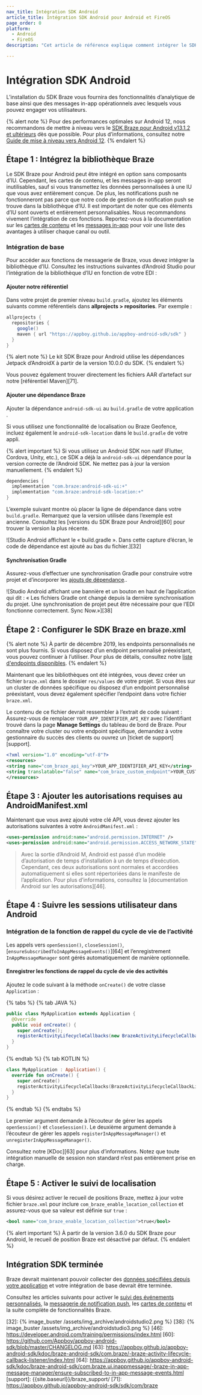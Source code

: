 ```yaml
---
nav_title: Intégration SDK Android
article_title: Intégration SDK Android pour Android et FireOS
page_order: 0
platform: 
  - Android
  - FireOS
description: "Cet article de référence explique comment intégrer le SDK Android à votre application Android ou FireOS."

---
```


# Intégration SDK Android

L’installation du SDK Braze vous fournira des fonctionnalités d’analytique de base ainsi que des messages in-app opérationnels avec lesquels vous pouvez engager vos utilisateurs.

{% alert note %}
Pour des performances optimales sur Android 12, nous recommandons de mettre à niveau vers le [SDK Braze pour Android v13.1.2 et ultérieurs](https://github.com/Appboy/appboy-android-sdk/blob/master/CHANGELOG.md#1312) dès que possible. Pour plus d’informations, consultez notre [Guide de mise à niveau vers Android 12]({{site.baseurl}}/developer_guide/platform_integration_guides/android/android_12/).
{% endalert %}

## Étape 1 : Intégrez la bibliothèque Braze

Le SDK Braze pour Android peut être intégré en option sans composants d’IU. Cependant, les cartes de contenu, et les messages in-app seront inutilisables, sauf si vous transmettez les données personnalisées à une IU que vous avez entièrement conçue. De plus, les notifications push ne fonctionneront pas parce que notre code de gestion de notification push se trouve dans la bibliothèque d’IU. Il est important de noter que ces éléments d’IU sont ouverts et entièrement personnalisables. Nous recommandons vivement l’intégration de ces fonctions. Reportez-vous à la documentation sur les [cartes de contenu]({{site.baseurl}}/user_guide/message_building_by_channel/content_cards/about/#advantages-of-using-content-cards) et les [messages in-app]({{site.baseurl}}/user_guide/message_building_by_channel/in-app_messages/about/) pour voir une liste des avantages à utiliser chaque canal ou outil.

### Intégration de base

Pour accéder aux fonctions de messagerie de Braze, vous devez intégrer la bibliothèque d’IU. Consultez les instructions suivantes d’Android Studio pour l’intégration de la bibliothèque d’IU en fonction de votre EDI :

#### Ajouter notre référentiel

Dans votre projet de premier niveau `build.gradle`, ajoutez les éléments suivants comme référentiels dans **allprojects > repositories**. Par exemple :

```gradle
allprojects {
  repositories {
    google()
    maven { url "https://appboy.github.io/appboy-android-sdk/sdk" }
  }
}
```

{% alert note %}
Le kit SDK Braze pour Android utilise les dépendances Jetpack d’AndroidX à partir de la version 10.0.0 du SDK.
{% endalert %}

Vous pouvez également trouver directement les fichiers AAR d’artefact sur notre [référentiel Maven][71].

#### Ajouter une dépendance Braze

Ajouter la dépendance `android-sdk-ui` au `build.gradle` de votre application . 

Si vous utilisez une fonctionnalité de localisation ou Braze Geofence, incluez également le `android-sdk-location` dans le `build.gradle` de votre appli.

{% alert important %}
Si vous utilisez un Android SDK non natif (Flutter, Cordova, Unity, etc.), ce SDK a déjà la `android-sdk-ui` dépendance pour la version correcte de l’Android SDK. Ne mettez pas à jour la version manuellement.
{% endalert %}

```gradle
dependencies {
  implementation "com.braze:android-sdk-ui:+"
  implementation "com.braze:android-sdk-location:+"
}
```

L’exemple suivant montre où placer la ligne de dépendance dans votre `build.gradle`. Remarquez que la version utilisée dans l’exemple est ancienne. Consultez les [versions du SDK Braze pour Android][60] pour trouver la version la plus récente.

![Studio Android affichant le « build.gradle ». Dans cette capture d’écran, le code de dépendance est ajouté au bas du fichier.][32]

#### Synchronisation Gradle

Assurez-vous d’effectuer une synchronisation Gradle pour construire votre projet et d’incorporer les [ajouts de dépendance](#add-braze-dependency)..

![Studio Android affichant une bannière et un bouton en haut de l’application qui dit : « Les fichiers Gradle ont changé depuis la dernière synchronisation du projet. Une synchronisation de projet peut être nécessaire pour que l’EDI fonctionne correctement. Sync Now.»][38]

## Étape 2 : Configurer le SDK Braze en braze.xml

{% alert note %}
À partir de décembre 2019, les endpoints personnalisés ne sont plus fournis. Si vous disposez d’un endpoint personnalisé préexistant, vous pouvez continuer à l’utiliser. Pour plus de détails, consultez notre <a href="{{site.baseurl}}/api/basics/#endpoints">liste d'endpoints disponibles</a>.
{% endalert %}

Maintenant que les bibliothèques ont été intégrées, vous devez créer un fichier `braze.xml` dans le dossier `res/values` de votre projet. Si vous êtes sur un cluster de données spécifique ou disposez d’un endpoint personnalisé préexistant, vous devez également spécifier l’endpoint dans votre fichier `braze.xml`. 

Le contenu de ce fichier devrait ressembler à l’extrait de code suivant : Assurez-vous de remplacer `YOUR_APP_IDENTIFIER_API_KEY` avec l’identifiant trouvé dans la page **Manage Settings** du tableau de bord de Braze. Pour connaître votre cluster ou votre endpoint spécifique, demandez à votre gestionnaire du succès des clients ou ouvrez un [ticket de support][support].

```xml
<?xml version="1.0" encoding="utf-8"?>
<resources>
<string name="com_braze_api_key">YOUR_APP_IDENTIFIER_API_KEY</string>
<string translatable="false" name="com_braze_custom_endpoint">YOUR_CUSTOM_ENDPOINT_OR_CLUSTER</string>
</resources>
```

## Étape 3 : Ajouter les autorisations requises au AndroidManifest.xml
Maintenant que vous avez ajouté votre clé API, vous devez ajouter les autorisations suivantes à votre `AndroidManifest.xml` :

```xml
<uses-permission android:name="android.permission.INTERNET" />
<uses-permission android:name="android.permission.ACCESS_NETWORK_STATE" />
```

> Avec la sortie d’Android M, Android est passé d’un modèle d’autorisation de temps d’installation à un de temps d’exécution. Cependant, ces deux autorisations sont normales et accordées automatiquement si elles sont répertoriées dans le manifeste de l’application. Pour plus d’informations, consultez la [documentation Android sur les autorisations][46].

## Étape 4 : Suivre les sessions utilisateur dans Android

### Intégration de la fonction de rappel du cycle de vie de l’activité

Les appels vers `openSession()`, `closeSession()`, [`ensureSubscribedToInAppMessageEvents()`][64] et l’enregistrement `InAppMessageManager` sont gérés automatiquement de manière optionnelle.

#### Enregistrer les fonctions de rappel du cycle de vie des activités

Ajoutez le code suivant à la méthode `onCreate()` de votre classe `Application` :

{% tabs %}
{% tab JAVA %}

```java
public class MyApplication extends Application {
  @Override
  public void onCreate() {
    super.onCreate();
    registerActivityLifecycleCallbacks(new BrazeActivityLifecycleCallbackListener(sessionHandlingEnabled, inAppMessagingRegistrationEnabled));
  }
}
```

{% endtab %}
{% tab KOTLIN %}

```kotlin
class MyApplication : Application() {
  override fun onCreate() {
    super.onCreate()
    registerActivityLifecycleCallbacks(BrazeActivityLifecycleCallbackListener(sessionHandlingEnabled, inAppMessagingRegistrationEnabled))
  }
}
```

{% endtab %}
{% endtabs %}

Le premier argument demande à l’écouteur de gérer les appels `openSession()` et `closeSession()`.
Le deuxième argument demande à l’écouteur de gérer les appels `registerInAppMessageManager()` et `unregisterInAppMessageManager()`.

Consultez notre [KDoc][63] pour plus d’informations. Notez que toute intégration manuelle de session non standard n’est pas entièrement prise en charge.

## Étape 5 : Activer le suivi de localisation

Si vous désirez activer le recueil de positions Braze, mettez à jour votre fichier `braze.xml` pour inclure `com_braze_enable_location_collection` et assurez-vous que sa valeur est définie sur `true` :

```xml
<bool name="com_braze_enable_location_collection">true</bool>
```

{% alert important %}
À partir de la version 3.6.0 du SDK Braze pour Android, le recueil de position Braze est désactivé par défaut.
{% endalert %}

## Intégration SDK terminée

Braze devrait maintenant pouvoir collecter des [données spécifiées depuis votre application]({{site.baseurl}}/user_guide/data_and_analytics/user_data_collection/) et votre intégration de base devrait être terminée.

Consultez les articles suivants pour activer le [suivi des événements personnalisés]({{site.baseurl}}/developer_guide/platform_integration_guides/android/analytics/tracking_custom_events/), la [messagerie de notification push]({{site.baseurl}}/developer_guide/platform_integration_guides/android/push_notifications/android/integration/standard_integration/), les [cartes de contenu]({{site.baseurl}}/developer_guide/platform_integration_guides/android/content_cards/integration/) et la suite complète de fonctionnalités Braze.

[2]: {{site.baseurl}}/user_guide/introduction/
[32]: {% image_buster /assets/img_archive/androidstudio2.png %}
[38]: {% image_buster /assets/img_archive/androidstudio3.png %}
[46]: https://developer.android.com/training/permissions/index.html
[60]: https://github.com/Appboy/appboy-android-sdk/blob/master/CHANGELOG.md
[63]: https://appboy.github.io/appboy-android-sdk/kdoc/braze-android-sdk/com.braze/-braze-activity-lifecycle-callback-listener/index.html
[64]: https://appboy.github.io/appboy-android-sdk/kdoc/braze-android-sdk/com.braze.ui.inappmessage/-braze-in-app-message-manager/ensure-subscribed-to-in-app-message-events.html
[support]: {{site.baseurl}}/braze_support/
[71]: https://appboy.github.io/appboy-android-sdk/sdk/com/braze
